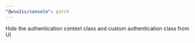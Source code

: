 ```yaml
---
"@wso2is/console": patch
---
```


Hide the authentication context class and custom authentication class from UI

